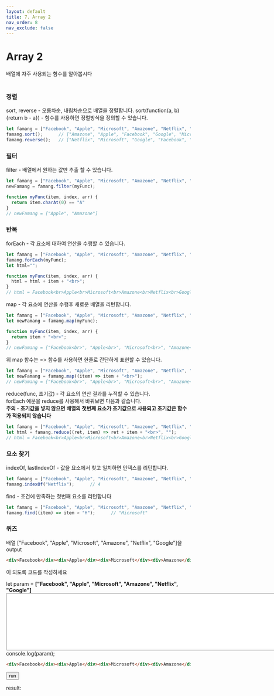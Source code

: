 ```yaml
---
layout: default
title: 7. Array 2
nav_order: 8
nav_exclude: false
---
```

<script src="./util.js"></script>

# Array 2
배열에 자주 사용되는 함수를 알아봅시다  
<br> 

### 정렬  
sort, reverse - 오름차순, 내림차순으로 배열을 정렬합니다.
sort(function(a, b){return b - a}) - 함수를 사용하면 정렬방식을 정의할 수 있습니다.
```javascript
let famang = ["Facebook", "Apple", "Microsoft", "Amazone", "Netflix", "Google"];
famang.sort();      // ["Amazone", "Apple", "Facebook", "Google", "Microsoft", "Netflix"]
famang.reverse();   // ["Netflix", "Microsoft", "Google", "Facebook", "Apple", "Amazone"]
```

### 필터
filter - 배열에서 원하는 값만 추출 할 수 있습니다.
```javascript
let famang = ["Facebook", "Apple", "Microsoft", "Amazone", "Netflix", "Google"];
newFamang = famang.filter(myFunc);

function myFunc(item, index, arr) {
  return item.charAt(0) == "A"
}
// newFamang = ["Apple", "Amazone"]
```

### 반복
forEach - 각 요소에 대하여 연산을 수행할 수 있습니다.
```javascript
let famang = ["Facebook", "Apple", "Microsoft", "Amazone", "Netflix", "Google"];
famang.forEach(myFunc);
let html="";

function myFunc(item, index, arr) {
  html = html + item + "<br>";
}
// html = Facebook<br>Apple<br>Microsoft<br>Amazone<br>Netflix<br>Google<br>
```

map - 각 요소에 연산을 수행후 새로운 배열을 리턴합니다.  
```javascript
let famang = ["Facebook", "Apple", "Microsoft", "Amazone", "Netflix", "Google"];
let newFamang = famang.map(myFunc);

function myFunc(item, index, arr) {
  return item + "<br>";
}
// newFamang = ["Facebook<br>", "Apple<br>", "Microsoft<br>", "Amazone<br>", "Netflix<br>", "Google<br>"]

```
위 map 함수는 => 함수를 사용하면 한줄로 간단하게 표현할 수 있습니다.  
```javascript
let famang = ["Facebook", "Apple", "Microsoft", "Amazone", "Netflix", "Google"];
let newFamang = famang.map((item) => item + "<br>");
// newFamang = ["Facebook<br>", "Apple<br>", "Microsoft<br>", "Amazone<br>", "Netflix<br>", "Google<br>"]
```

reduce(func, 초기값) - 각 요소의 연산 결과를 누적할 수 있습니다.  
forEach 예문을 reduce를 사용해서 바꿔보면 다음과 같습니다.  
**주의 - 초기값을 넣지 않으면 배열의 첫번째 요소가 초기값으로 사용되고 초기값은 함수가 적용되지 않습니다**
```javascript
let famang = ["Facebook", "Apple", "Microsoft", "Amazone", "Netflix", "Google"];
let html = famang.reduce((ret, item) => ret + item + "<br>", "");
// html = Facebook<br>Apple<br>Microsoft<br>Amazone<br>Netflix<br>Google<br>
```

### 요소 찾기
indexOf, lastIndexOf - 값을 요소에서 찾고 일치하면 인덱스를 리턴합니다.
```javascript
let famang = ["Facebook", "Apple", "Microsoft", "Amazone", "Netflix", "Google"];
famang.indexOf("Netflix");      // 4
```
find - 조건에 만족하는 첫번째 요소를 리턴합니다  
```javascript
let famang = ["Facebook", "Apple", "Microsoft", "Amazone", "Netflix", "Google"];
famang.find((item) => item > "H");      // "Microsoft"
```

### 퀴즈
배열 ["Facebook", "Apple", "Microsoft", "Amazone", "Netflix", "Google"]을   
output 
```html
<div>Facebook</div><div>Apple</div><div>Microsoft</div><div>Amazone</div><div>Netflix</div><div>Google</div>
```
이 되도록 코드를 작성하세요  

<div>let param = <b id="param">["Facebook", "Apple", "Microsoft", "Amazone", "Netflix", "Google"]</b></div>
<textarea id='func' rows="10" cols="100">
</textarea>
<div>console.log(param);</div>  

```html
<div>Facebook</div><div>Apple</div><div>Microsoft</div><div>Amazone</div><div>Netflix</div><div>Google</div>
```
<pre id='requireHtml' style="display:none"><div>Facebook</div><div>Apple</div><div>Microsoft</div><div>Amazone</div><div>Netflix</div><div>Google</div></pre>  
<button id='run' onclick='onRunClick()'>run</button>  
<div>result:  <b id='result' style='color:green'></b></div>
<div id='resultmsg' style='font-weight:bold'></div>
<br><br>
